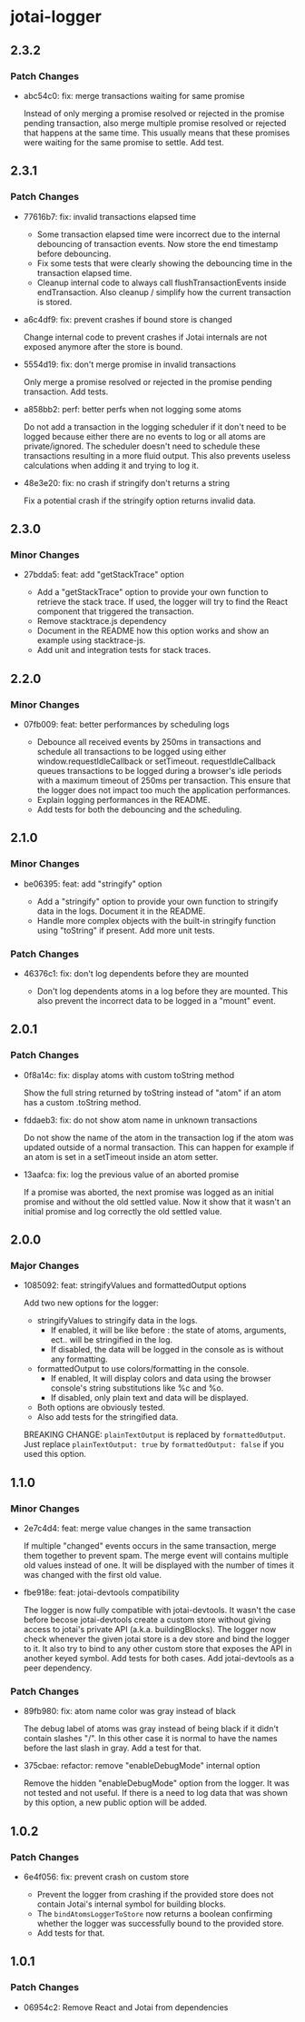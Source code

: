 # jotai-logger

## 2.3.2

### Patch Changes

- abc54c0: fix: merge transactions waiting for same promise

  Instead of only merging a promise resolved or rejected in the promise
  pending transaction, also merge multiple promise resolved or rejected
  that happens at the same time. This usually means that these promises
  were waiting for the same promise to settle. Add test.

## 2.3.1

### Patch Changes

- 77616b7: fix: invalid transactions elapsed time

  - Some transaction elapsed time were incorrect due to the internal
    debouncing of transaction events. Now store the end timestamp before
    debouncing.
  - Fix some tests that were clearly showing the debouncing time in the
    transaction elapsed time.
  - Cleanup internal code to always call flushTransactionEvents inside
    endTransaction. Also cleanup / simplify how the current transaction is
    stored.

- a6c4df9: fix: prevent crashes if bound store is changed

  Change internal code to prevent crashes if Jotai internals are not
  exposed anymore after the store is bound.

- 5554d19: fix: don't merge promise in invalid transactions

  Only merge a promise resolved or rejected in the promise pending
  transaction. Add tests.

- a858bb2: perf: better perfs when not logging some atoms

  Do not add a transaction in the logging scheduler if it don't need to be
  logged because either there are no events to log or all atoms are
  private/ignored. The scheduler doesn't need to schedule these
  transactions resulting in a more fluid output. This also prevents
  useless calculations when adding it and trying to log it.

- 48e3e20: fix: no crash if stringify don't returns a string

  Fix a potential crash if the stringify option returns invalid data.

## 2.3.0

### Minor Changes

- 27bdda5: feat: add "getStackTrace" option

  - Add a "getStackTrace" option to provide your own function to retrieve
    the stack trace. If used, the logger will try to find the React
    component that triggered the transaction.
  - Remove stacktrace.js dependency
  - Document in the README how this option works and show an example
    using stacktrace-js.
  - Add unit and integration tests for stack traces.

## 2.2.0

### Minor Changes

- 07fb009: feat: better performances by scheduling logs

  - Debounce all received events by 250ms in transactions and schedule all
    transactions to be logged using either window.requestIdleCallback or
    setTimeout. requestIdleCallback queues transactions to be logged
    during a browser's idle periods with a maximum timeout of 250ms per
    transaction. This ensure that the logger does not impact too much the
    application performances.
  - Explain logging performances in the README.
  - Add tests for both the debouncing and the scheduling.

## 2.1.0

### Minor Changes

- be06395: feat: add "stringify" option

  - Add a "stringify" option to provide your own function to stringify
    data in the logs. Document it in the README.
  - Handle more complex objects with the built-in stringify function using
    "toString" if present. Add more unit tests.

### Patch Changes

- 46376c1: fix: don't log dependents before they are mounted

  - Don't log dependents atoms in a log before they are mounted.
    This also prevent the incorrect data to be logged in a "mount" event.

## 2.0.1

### Patch Changes

- 0f8a14c: fix: display atoms with custom toString method

  Show the full string returned by toString instead of "atom" if an atom
  has a custom .toString method.

- fddaeb3: fix: do not show atom name in unknown transactions

  Do not show the name of the atom in the transaction log if the atom was
  updated outside of a normal transaction. This can happen for example if
  an atom is set in a setTimeout inside an atom setter.

- 13aafca: fix: log the previous value of an aborted promise

  If a promise was aborted, the next promise was logged as an initial
  promise and without the old settled value. Now it show that it wasn't an
  initial promise and log correctly the old settled value.

## 2.0.0

### Major Changes

- 1085092: feat: stringifyValues and formattedOutput options

  Add two new options for the logger:

  - stringifyValues to stringify data in the logs.
    - If enabled, it will be like before : the state of atoms, arguments,
      ect.. will be stringified in the log.
    - If disabled, the data will be logged in the console as is without
      any formatting.
  - formattedOutput to use colors/formatting in the console.
    - If enabled, It will display colors and data using the browser
      console's string substitutions like %c and %o.
    - If disabled, only plain text and data will be displayed.
  - Both options are obviously tested.
  - Also add tests for the stringified data.

  BREAKING CHANGE: `plainTextOutput` is replaced by `formattedOutput`.
  Just replace `plainTextOutput: true` by `formattedOutput: false` if
  you used this option.

## 1.1.0

### Minor Changes

- 2e7c4d4: feat: merge value changes in the same transaction

  If multiple "changed" events occurs in the same transaction, merge them
  together to prevent spam. The merge event will contains multiple old
  values instead of one. It will be displayed with the number of times it
  was changed with the first old value.

- fbe918e: feat: jotai-devtools compatibility

  The logger is now fully compatible with jotai-devtools. It wasn't the
  case before becose jotai-devtools create a custom store without giving
  access to jotai's private API (a.k.a. buildingBlocks).
  The logger now check whenever the given jotai store is a dev store and
  bind the logger to it.
  It also try to bind to any other custom store that exposes the API in
  another keyed symbol.
  Add tests for both cases.
  Add jotai-devtools as a peer dependency.

### Patch Changes

- 89fb980: fix: atom name color was gray instead of black

  The debug label of atoms was gray instead of being black if it didn't
  contain slashes "/". In this other case it is normal to have the names
  before the last slash in gray. Add a test for that.

- 375cbae: refactor: remove "enableDebugMode" internal option

  Remove the hidden "enableDebugMode" option from the logger.
  It was not tested and not useful.
  If there is a need to log data that was shown by this option, a new
  public option will be added.

## 1.0.2

### Patch Changes

- 6e4f056: fix: prevent crash on custom store

  - Prevent the logger from crashing if the provided store does not
    contain Jotai's internal symbol for building blocks.
  - The `bindAtomsLoggerToStore` now returns a boolean confirming whether
    the logger was successfully bound to the provided store.
  - Add tests for that.

## 1.0.1

### Patch Changes

- 06954c2: Remove React and Jotai from dependencies
